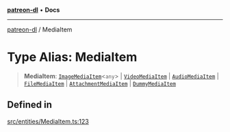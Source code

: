 [**patreon-dl**](../README.md) • **Docs**

***

[patreon-dl](../README.md) / MediaItem

# Type Alias: MediaItem

> **MediaItem**: [`ImageMediaItem`](ImageMediaItem.md)\<`any`\> \| [`VideoMediaItem`](../interfaces/VideoMediaItem.md) \| [`AudioMediaItem`](../interfaces/AudioMediaItem.md) \| [`FileMediaItem`](../interfaces/FileMediaItem.md) \| [`AttachmentMediaItem`](../interfaces/AttachmentMediaItem.md) \| [`DummyMediaItem`](../interfaces/DummyMediaItem.md)

## Defined in

[src/entities/MediaItem.ts:123](https://github.com/patrickkfkan/patreon-dl/blob/9af63ff8fb311b0c258b1f0abf6afcc007d73ad0/src/entities/MediaItem.ts#L123)
